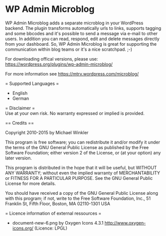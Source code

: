 WP Admin Microblog
==================

WP Admin Microblog adds a separate microblog in your WordPress backend. The plugin transforms automatically urls to links, supports tagging and some bbcodes and it's possible to send a message via e-mail to other users. In addition you can read, respond, edit and delete messages directly from your dashboard. So, WP Admin Microblog is great for supporting the communication within blog teams or it's a nice scratchpad. ;-)

For downloading offical versions, please use: https://wordpress.org/plugins/wp-admin-microblog/

For more information see https://mtrv.wordpress.com/microblog/

= Supported Languages =
* English 
* German

= Disclaimer =  
Use at your own risk. No warranty expressed or implied is provided. 

== Credits ==

Copyright 2010-2015 by Michael Winkler

This program is free software; you can redistribute it and/or modify
it under the terms of the GNU General Public License as published by
the Free Software Foundation; either version 2 of the License, or
(at your option) any later version.

This program is distributed in the hope that it will be useful,
but WITHOUT ANY WARRANTY; without even the implied warranty of
MERCHANTABILITY or FITNESS FOR A PARTICULAR PURPOSE.  See the
GNU General Public License for more details.

You should have received a copy of the GNU General Public License
along with this program; if not, write to the Free Software
Foundation, Inc., 51 Franklin St, Fifth Floor, Boston, MA  02110-1301  USA

= Licence information of external ressources =
* document-new-6.png  by Oxygen Icons 4.3.1 http://www.oxygen-icons.org/ (Licence: LPGL)
